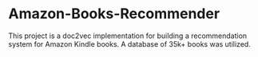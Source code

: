 # Amazon-Books-Recommender
This project is a doc2vec implementation for building a recommendation system for Amazon Kindle books. A database of 35k+ books was utilized. 
